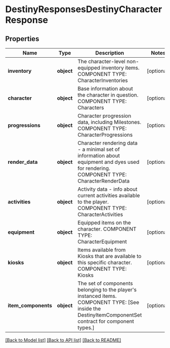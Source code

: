 # DestinyResponsesDestinyCharacterResponse

## Properties
Name | Type | Description | Notes
------------ | ------------- | ------------- | -------------
**inventory** | **object** | The character-level non-equipped inventory items.  COMPONENT TYPE: CharacterInventories | [optional] 
**character** | **object** | Base information about the character in question.  COMPONENT TYPE: Characters | [optional] 
**progressions** | **object** | Character progression data, including Milestones.  COMPONENT TYPE: CharacterProgressions | [optional] 
**render_data** | **object** | Character rendering data - a minimal set of information about equipment and dyes used for rendering.  COMPONENT TYPE: CharacterRenderData | [optional] 
**activities** | **object** | Activity data - info about current activities available to the player.  COMPONENT TYPE: CharacterActivities | [optional] 
**equipment** | **object** | Equipped items on the character.  COMPONENT TYPE: CharacterEquipment | [optional] 
**kiosks** | **object** | Items available from Kiosks that are available to this specific character.   COMPONENT TYPE: Kiosks | [optional] 
**item_components** | **object** | The set of components belonging to the player&#39;s instanced items.  COMPONENT TYPE: [See inside the DestinyItemComponentSet contract for component types.] | [optional] 

[[Back to Model list]](../README.md#documentation-for-models) [[Back to API list]](../README.md#documentation-for-api-endpoints) [[Back to README]](../README.md)


